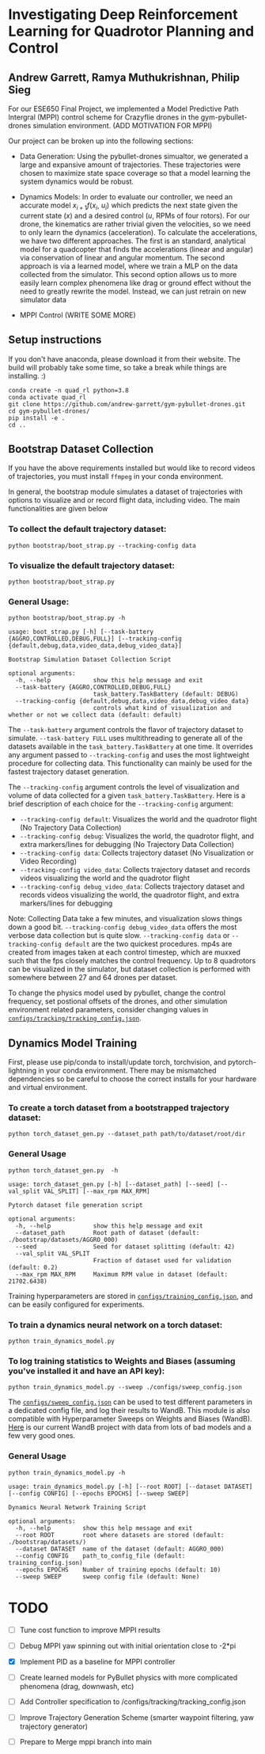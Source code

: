 # Investigating Deep Reinforcement Learning for Quadrotor Planning and Control



## Andrew Garrett, Ramya Muthukrishnan, Philip Sieg


For our ESE650 Final Project, we implemented a Model Predictive Path Intergral (MPPI) control scheme for Crazyflie drones in the gym-pybullet-drones simulation environment. (ADD MOTIVATION FOR MPPI) 

Our project can be broken up into the following sections:

- Data Generation: Using the pybullet-drones simualtor, we generated a large and expansive amount of trajectories. These trajectories were chosen to maximize state space coverage so that a model learning the system dynamics would be robust. 
- Dynamics Models: In order to evaluate our controller, we need an accurate model $x_{i+1}f(x_i,\ u_i)$ which predicts the next state given the current state ($x$) and a desired control ($u$, RPMs of four rotors). For our drone, the kinematics are rather trivial given the velocities, so we need to only learn the dynamics (acceleration). To calculate the accelerations, we have two different approaches. The first is an standard, analytical model for a quadcopter that finds the accelerations (linear and angular) via conservation of linear and angular momentum. The second approach is via a learned model, where we train a MLP on the data collected from the simulator. This second option allows us to more easily learn complex phenomena like drag or ground effect without the need to greatly rewrite the model. Instead, we can just retrain on new simulator data 
 
- MPPI Control (WRITE SOME MORE)


## Setup instructions


If you don't have anaconda, please download it from their website.  The build will probably take some time, so take a break while things are installing. :)

```
conda create -n quad_rl python=3.8
conda activate quad_rl
git clone https://github.com/andrew-garrett/gym-pybullet-drones.git
cd gym-pybullet-drones/
pip install -e .
cd ..
```


## Bootstrap Dataset Collection


If you have the above requirements installed but would like to record videos of trajectories, you must install `ffmpeg` in your conda
environment.

In general, the bootstrap module simulates a dataset of trajectories with options to visualize and or record flight data, including video.
The main functionalities are given below

### To collect the default trajectory dataset:
```
python bootstrap/boot_strap.py --tracking-config data
```

### To visualize the default trajectory dataset:
```
python bootstrap/boot_strap.py
```

### General Usage:
```
python bootstrap/boot_strap.py -h

usage: boot_strap.py [-h] [--task-battery {AGGRO,CONTROLLED,DEBUG,FULL}] [--tracking-config {default,debug,data,video_data,debug_video_data}]

Bootstrap Simulation Dataset Collection Script

optional arguments:
  -h, --help            show this help message and exit
  --task-battery {AGGRO,CONTROLLED,DEBUG,FULL}
                        task_battery.TaskBattery (default: DEBUG)
  --tracking-config {default,debug,data,video_data,debug_video_data}
                        controls what kind of visualization and whether or not we collect data (default: default)
```

The `--task-battery` argument controls the flavor of trajectory dataset to simulate.  `--task-battery FULL` uses multithreading to generate 
all of the datasets available in the `task_battery.TaskBattery` at one time.  It overrides any argument passed to `--tracking-config`
and uses the most lightweight procedure for collecting data.  This functionality can mainly be used for the fastest trajectory dataset generation.

The `--tracking-config` argument controls the level of visualization and volume of data collected for a given `task_battery.TaskBattery`.
Here is a brief description of each choice for the `--tracking-config` argument:
 - `--tracking-config default`: Visualizes the world and the quadrotor flight (No Trajectory Data Collection)
 - `--tracking-config debug`:  Visualizes the world, the quadrotor flight, and extra markers/lines for debugging (No Trajectory Data Collection)
 - `--tracking-config data`: Collects trajectory dataset (No Visualization or Video Recording)
 - `--tracking-config video_data`: Collects trajectory dataset and records videos visualizing the world and the quadrotor flight
 - `--tracking-config debug_video_data`: Collects trajectory dataset and records videos visualizing the world, the quadrotor flight, and extra markers/lines for debugging

 Note: Collecting Data take a few minutes, and visualization slows things down a good bit.  `--tracking-config debug_video_data` offers the most verbose data collection but is quite slow.  `--tracking-config data` or `--tracking-config default` are the two quickest procedures.  mp4s are created from images taken at each control timestep, which are muxxed such that the fps closely matches the control frequency.  Up to 8 quadrotors can be visualized in the simulator, but dataset collection is performed with somewhere between 27 and 64 drones per dataset.

 To change the physics model used by pybullet, change the control frequency, set postional offsets of the drones, and other simulation environment related parameters, consider changing values in [`configs/tracking/tracking_config.json`](./configs/tracking/tracking_config.json).


## Dynamics Model Training


First, please use pip/conda to install/update torch, torchvision, and pytorch-lightning in your conda environment.  There may be mismatched
dependencies so be careful to choose the correct installs for your hardware and virtual environment.

### To create a torch dataset from a bootstrapped trajectory dataset:
```
python torch_dataset_gen.py --dataset_path path/to/dataset/root/dir
```

### General Usage
```
python torch_dataset_gen.py  -h

usage: torch_dataset_gen.py [-h] [--dataset_path] [--seed] [--val_split VAL_SPLIT] [--max_rpm MAX_RPM]

Pytorch dataset file generation script

optional arguments:
  -h, --help            show this help message and exit
  --dataset_path        Root path of dataset (default: ./bootstrap/datasets/AGGRO_000)
  --seed                Seed for dataset splitting (default: 42)
  --val_split VAL_SPLIT
                        Fraction of dataset used for validation (default: 0.2)
  --max_rpm MAX_RPM     Maximum RPM value in dataset (default: 21702.6438)
```

Training hyperparameters are stored in [`configs/training_config.json`](./configs/training_config.json), and can be easily configured for
experiments.

### To train a dynamics neural network on a torch dataset:
```
python train_dynamics_model.py
```

### To log training statistics to Weights and Biases (assuming you've installed it and have an API key):
```
python train_dynamics_model.py --sweep ./configs/sweep_config.json
```

The [`configs/sweep_config.json`](./configs/sweep_config.json) can be used to test different parameters in a dedicated config file, and log their results to WandB.
This module is also compatible with Hyperparameter Sweeps on Weights and Biases (WandB).  [Here](./) is our current WandB
project with data from lots of bad models and a few very good ones.

### General Usage
```
python train_dynamics_model.py -h

usage: train_dynamics_model.py [-h] [--root ROOT] [--dataset DATASET] [--config CONFIG] [--epochs EPOCHS] [--sweep SWEEP]

Dynamics Neural Network Training Script

optional arguments:
  -h, --help         show this help message and exit
  --root ROOT        root where datasets are stored (default: ./bootstrap/datasets/)
  --dataset DATASET  name of the dataset (default: AGGRO_000)
  --config CONFIG    path_to_config_file (default: training_config.json)
  --epochs EPOCHS    Number of training epochs (default: 10)
  --sweep SWEEP      sweep config file (default: None)
```


# TODO

- [ ] Tune cost function to improve MPPI results 
- [ ] Debug MPPI yaw spinning out with initial orientation close to -2*pi
- [x] Implement PID as a baseline for MPPI controller
- [ ] Create learned models for PyBullet physics with more complicated phenomena (drag, downwash, etc)
- [ ] Add Controller specification to /configs/tracking/tracking_config.json
- [ ] Improve Trajectory Generation Scheme (smarter waypoint filtering, yaw trajectory generator)
- [ ] Prepare to Merge mppi branch into main

